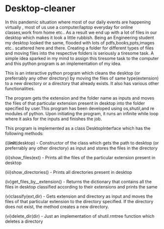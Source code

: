 # Desktop-cleaner

In this pandemic situation where most of our daily events are happening virtually , most of us use a computer/laptop everyday for online classes,work from home etc..
As a result we end up with a lot of files in our desktop which makes it look a little rubbish. Being an Engineering student 
my desktop looked the same, flooded with lots of pdfs,books,ppts,images etc.. scattered here and there. Creating a folder for different types of files and moving
files into the respective folders is seriously a tiresome task. A simple idea sparked in my mind to assign this tiresome task to the computer and this python program is 
an implementation of my idea.

This is an interactive python program which cleans the desktop (or preferrably any other directory) by moving the files of 
same type(extension) to a new directory or a directory that already exists. It also has various other functionalities.

The program gets the extension and the folder name as inputs and moves the files of that particular extension present 
in desktop into the folder specified by user.This program has been  developed using os,shutil,and re modules of python.
Upon initiating the program, it runs an infinite while loop where it asks for the inputs and finishes the job.

This program is implemented as a class DesktopInterface which has the following methods:

(i)__init__(desktop) - Constructor of the class which gets the path to desktop (or preferrably any other directory) as input and stores the files 
in the directory 

(ii)show_files(ext) - Prints all the files of the particular extension present in desktop

(iii)show_directories() - Prints all directories present in desktop

(iv)get_files_by__extension() - Returns the dictionary that contains all the files in desktop classified according to their extensions and prints the same

(v)classify(ext,dir) - Gets extension and directory as input and moves the files of that particular extension to the directory specified.
If the directory does not exist, the method creates a new directory.

(vi)delete_dir(dir) - Just an implementation of shutil.rmtree function which deletes a directory 
